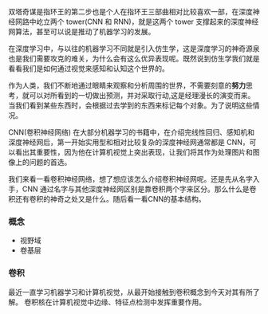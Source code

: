 
双塔奇谋是指环王的第二步也是个人在指环王三部曲相对比较喜欢一部，在深度神经网路中屹立两个 tower(CNN 和 RNN)，就是这两个 tower 支撑起来的深度神经网算法，甚至可以说是推动了机器学习的发展。


在深度学习中，与以往的机器学习不同就是引入仿生学，这是深度学习的神奇源泉也是我们需要攻克的难关，为什么会有这么优异表现呢。既然说到仿生学我们就是看看我们是如何通过视觉来感知和认知这个世界的。

作为人类，我们不断地通过眼睛来观察和分析周围的世界，不需要刻意的**努力**思考，就可以对所看到的一切做出预测，并对采取行动,这是经理漫长的演变而来。当我们看到某些东西时，会根据过去学到的东西来标记每个对象。为了说明这些情况。


CNN(卷积神经网络)
在大部分机器学习的书籍中，在介绍完线性回归、感知机和深度神经网后，第一开始实用型和相对比较复杂的深度神经网通常都是 CNN，可以看出其重要性，因为他在计算机视觉上突出表现，让我们将其作为处理图片和图像上的问题的首选。

我们来看一看卷积神经网络，想了想应该怎么介绍卷积神经网呢。还是先从名字入手，CNN 通过名字与其他深度神经网区别是靠卷积两个字来区分。那么什么是卷积还有卷积的神奇之处又是什么。随后看一看CNN的基本结构。

### 概念
- 视野域
- 卷基层


### 卷积
最近一直学习机器学习和计算机视觉，从最开始接触到卷积概念到今天对其有所了解。
卷积核在计算机视觉中边缘、特征点检测中发挥重要作用。


